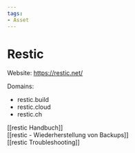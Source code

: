 ```yaml
---
tags:
- Asset
---
```

# Restic

Website: <https://restic.net/>

Domains:

- restic.build
- restic.cloud
- restic.ch

[[restic Handbuch]]\
[[restic - Wiederherstellung von Backups]]\
[[restic Troubleshooting]]